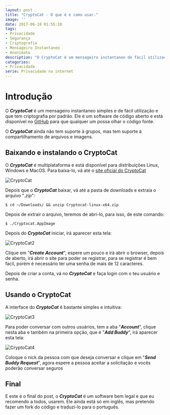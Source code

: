```yaml
---
layout: post
title: "CryptoCat - O que é e como usar."
image: ''
date: 2017-06-18 01:55:18
tags:
- Privacidade
- Segurança
- Criptografia
- Mensageiro Instantaneo
- Anonimato
description: "O CryptoCat é um mensageiro instantaneo de fácil utilização e criptografado."
categories:
- Privacidade
serie: Privacidade na internet
---
```


# Introdução

O ***CryptoCat*** é um mensageiro instantaneo simples e de fácil utilização e que tem criptografia por padrão. Ele é um software de código aberto e está disponível no [GitHub](https://github.com/cryptocat/cryptocat "Código do CryptoCat") para que qualquer um possa olhar o código fonte.

O ***CryptoCat*** ainda não tem suporte à grupos, mas tem suporte à compartilhamento de arquivos e imagens.

## Baixando e instalando o CryptoCat

O ***CryptoCat*** é multiplataforma e está disponível para distribuições Linux, Windows e MacOS. Para baixa-lo, vá até o [site oficial do CryptoCat](https://crypto.cat/index.html)

![CryptoCat](/assets/img/CryptoCat.png)

Depois que o ***CryptoCat*** baixar, vá até a pasta de downloads e extraia o arquivo "*.zip*":

~~~
$ cd ~/Downloads/ && unzip Cryptocat-linux-x64.zip
~~~

Depois de extrair o arquivo, teremos de abri-lo, para isso, de este comando:

~~~
$ ./Cryptocat.AppImage
~~~

Depois do ***CryptoCat*** iniciar, irá aparecer esta tela:

![CryptoCat2](/assets/img/CryptoCat2.png)

Clique em "***Create Account***", espere um pouco e irá abrir o browser, depois de aberto, irá abrir o site para poder se registrar, para se registrar é bem facil, porém é necessário ter uma senha de mais de 12 caracteres.

Depois de criar a conta, vá no ***CryptoCat*** e faça login com o teu usuário e senha.

## Usando o CryptoCat

A interface do ***CryptoCat*** é bastante simples e intuitiva:

![CryptoCat3](/assets/img/CryptoCat3.png)

Para poder conversar com outros usuários, tem a aba "***Account***", clique nesta aba e também na primeira opção, que é "***Add Buddy***", irá aparecer esta tela:

![CryptoCat4](/assets/img/CryptoCat4.png)

Coloque o nick da pessoa com que deseja conversar e clique em "***Send Buddy Request***", agora espere a pessoa aceitar a solicitação e vocês poderão conversar seguros

## Final

E este é o final do post, o ***CryptoCat*** é um software bem legal e que eu recomendo a todos, usarem. Ele ainda está só em inglês, mas pretendo fazer um fork do código e traduzi-lo para o português.
